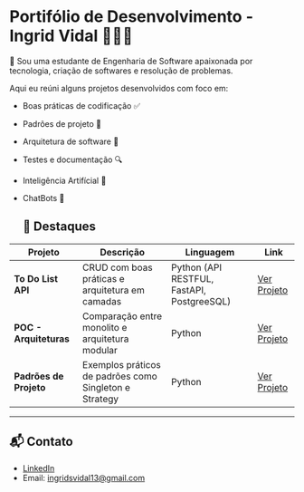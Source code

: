 # Portifólio de Desenvolvimento - Ingrid Vidal 👩🏻‍💻

🎯 Sou uma estudante de Engenharia de Software apaixonada por tecnologia, criação de softwares e resolução de problemas.

Aqui eu reúni alguns projetos desenvolvidos com foco em:
- Boas práticas de codificação ✅
- Padrões de projeto 🔁 
- Arquitetura de software 🧱
- Testes e documentação 🔍
- Inteligência Artifícial 🧠
- ChatBots 🤖

  ## 📌 Destaques

| Projeto | Descrição | Linguagem | Link |
|--------|-----------|-----------|------|
| **To Do List API** | CRUD com boas práticas e arquitetura em camadas | Python (API RESTFUL, FastAPI, PostgreeSQL) | [Ver Projeto](https://github.com/Ingridexx/ToDoListAPI) |
| **POC - Arquiteturas** | Comparação entre monolito e arquitetura modular | Python | [Ver Projeto]() |
| **Padrões de Projeto** | Exemplos práticos de padrões como Singleton e Strategy | Python | [Ver Projeto]() |

---

## 📬 Contato

- [LinkedIn](https://www.linkedin.com/in/ingrid-vidal-b757a6214/)
- Email: ingridsvidal13@gmail.com
